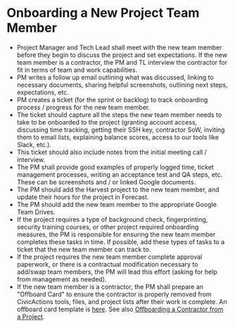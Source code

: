 # Onboarding a New Project Team Member

*   Project Manager and Tech Lead shall meet with the new team member before they begin to discuss the project and set expectations. If the new team member is a contractor, the PM and TL interview the contractor for fit in terms of team and work capabilities.
*   PM writes a follow up email outlining what was discussed, linking to necessary documents, sharing helpful screenshots, outlining next steps, expectations, etc.
*   PM creates a ticket (for the sprint or backlog) to track onboarding process / progress for the new team member.
*   The ticket should capture all the steps the new team member needs to take to be onboarded to the project (granting account access, discussing time tracking, getting their SSH key, contractor SoW, inviting them to email lists, explaining balance scores, access to our tools like Slack, etc.).
*   This ticket should also include notes from the initial meeting call / interview.
*   The PM shall provide good examples of properly logged time, ticket management processes, writing an acceptance test and QA steps, etc. These can be screenshots and / or linked Google documents.
*   The PM should add the Harvest project to the new team member, and update their hours for the project in Forecast.
*   The PM should add the new team member to the appropriate Google Team Drives.
*   If the project requires a type of background check, fingerprinting, security training courses, or other project required onboarding measures, the PM is responsible for ensuring the new team member completes these tasks in time. If possible, add these types of tasks to a ticket that the new team member can track to.
*   If the project requires the new team member complete approval paperwork, or there is a contractual modification necessary to add/swap team members, the PM will lead this effort (asking for help from management as needed).
*   If the new team member is a contractor, the PM shall prepare an "Offboard Card" to ensure the contractor is properly removed from CivicActions tools, files, and project lists after their work is complete. An offboard card template is [here](https://trello.com/c/sXpzezNI/60-offboard-template). See also [Offboarding a Contractor from a Project](offboarding-contractor-from-project.md).

